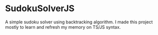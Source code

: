 # SudokuSolverJS
A simple sudoku solver using backtracking algorithm. I made this project mostly to learn and refresh my memory on TS/JS syntax.
